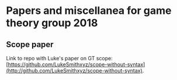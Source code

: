 # Papers and miscellanea for game theory group 2018

## Scope paper

Link to repo with Luke's paper on GT scope: [https://github.com/LukeSmithxyz/scope-without-syntax](http://github.com/LukeSmithxyz/scope-without-syntax).
